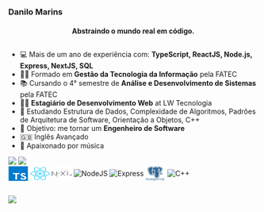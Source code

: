 ### Danilo Marins

<h4 align="center">Abstraindo o mundo real em código.</h4>

##

- 💻 Mais de um ano de experiência com: <b>TypeScript, ReactJS, Node.js, Express, NextJS, SQL</b>
- 👨‍🎓 Formado em <b>Gestão da Tecnologia da Informação</b> pela FATEC
- 📚 Cursando o 4° semestre de <b>Análise e Desenvolvimento de Sistemas</b> pela FATEC
- 👨‍💻 <b>Estagiário de Desenvolvimento Web</b> at LW Tecnologia
- 🌱 Estudando Estrutura de Dados, Complexidade de Algoritmos, Padrões de Arquitetura de Software, Orientação a Objetos, C++
- 🎯 Objetivo: me tornar um <b>Engenheiro de Software</b>
- 🇬🇧 Inglês Avançado
- 🎸 Apaixonado por música

<div>
  <img height="180em" src="https://github-readme-stats-six-puce-48.vercel.app/api?username=danilojmarins&count_private=true&show_icons=true&theme=tokyonight" />
  <img height="180em" src="https://github-readme-stats-six-puce-48.vercel.app/api/top-langs/?username=danilojmarins&count_private=true&layout=compact&theme=tokyonight&langs_count=8" />
</div>

<div>
  <img align="center" alt="TS" height="30" width="40" src="https://raw.githubusercontent.com/devicons/devicon/master/icons/typescript/typescript-original.svg" />
  <img align="center" alt="React" height="30" width="40" src="https://raw.githubusercontent.com/devicons/devicon/master/icons/react/react-original.svg" />
  <img align="center" alt="NextJS" height="30" width="40" src="https://raw.githubusercontent.com/devicons/devicon/master/icons/nextjs/nextjs-original-wordmark.svg" />
  <img align="center" alt="NodeJS" height="30" width="40" src="https://cdn.jsdelivr.net/gh/devicons/devicon/icons/nodejs/nodejs-original.svg" />
  <img align="center" alt="Express" height="30" width="40" src="https://cdn.jsdelivr.net/gh/devicons/devicon/icons/express/express-original.svg" />
  <img align="center" alt="PostgreSQL" height="30" width="40" src="https://raw.githubusercontent.com/devicons/devicon/master/icons/postgresql/postgresql-plain-wordmark.svg" />
  <img align="center" alt="C++" height="30" width="40" src="https://cdn.jsdelivr.net/gh/devicons/devicon/icons/cplusplus/cplusplus-original.svg" />
</div>

##

<div>
  <a href="https://www.linkedin.com/in/danilo-jos%C3%A9-marins-27bb3b1a2/">
    <img src="https://img.shields.io/badge/-LinkedIn-%230077B5?style=for-the-badge&logo=linkedin&logoColor=white"></img>
  </a>
</div>
